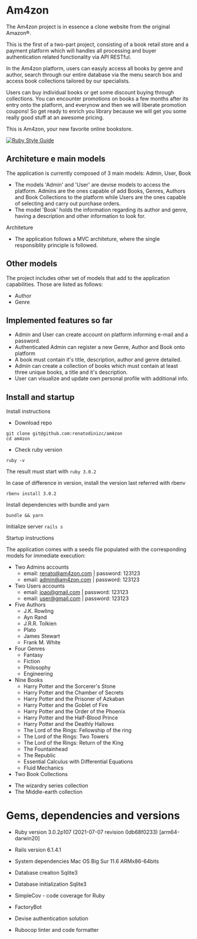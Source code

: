 # Am4zon
The Am4zon project is in essence a clone website from the original Amazon®.

This is the first of a two-part project, consisting of a book retail store and
a payment platform which will handles all processing and buyer authentication
related functionality via API RESTful.

In the Am4zon platform, users can easyly access all books by genre and author,
search through our entire database via the menu search box and access book
collections tailored by our specialists.

Users can buy individual books or get some discount buying through collections.
You can encounter promotions on books a few months after its entry onto the
platform, and everynow and then we will liberate promotion coupons! So get ready
to enrich you library because we will get you some really good stuff at an
awesome pricing.

This is Am4zon, your new favorite online bookstore.

[![Ruby Style Guide](https://img.shields.io/badge/code_style-rubocop-brightgreen.svg)](https://github.com/rubocop/rubocop)

## Architeture e main models

The application is currently composed of 3 main models: Admin, User, Book

* The models 'Admin' and 'User' are devise models to access the platform.
  Admins are the ones capable of add Books, Genres, Authors and Book Collections
  to the platform while Users are the ones capable of selecting and carry out
  purchase orders.
* The model 'Book' holds the information regarding its author and genre,
  having a description and other information to look for.

Architeture

* The application follows a MVC architeture, where the single
  responsiblity principle is followed.

## Other models

The project includes other set of models that add to the application
capabilities. Those are listed as follows:
* Author
* Genre

## Implemented features so far

* Admin and User can create account on platform informing e-mail and a password.
* Authenticated Admin can register a new Genre, Author and Book onto platform
* A book must contain it's title, description, author and genre detailed.
* Admin can create a collection of books which must contain at least three
  unique books, a title and it's description.
* User can visualize and update own personal profile with additional info.

## Install and startup

Install instructions

* Download repo

```
git clone git@github.com:renatodinizc/am4zon
cd am4zon
```

* Check ruby version

`ruby -v`

The result must start with `ruby 3.0.2`

In case of difference in version, install the version last referred with rbenv

`rbenv install 3.0.2`

Install dependencies with bundle and yarn

`bundle && yarn`

Initialize server
`rails s`

Startup instructions

The application comes with a seeds file populated with the corresponding models
for immediate execution:

* Two Admins accounts
  - email: renato@am4zon.com | password: 123123
  - email: admin@am4zon.com | password: 123123
* Two Users accounts
  - email: joao@gmail.com | password: 123123
  - email: user@gmail.com | password: 123123
* Five Authors
  - J.K. Rowling
  - Ayn Rand
  - J.R.R. Tolkien
  - Plato
  - James Stewart
  - Frank M. White
* Four Genres
  - Fantasy
  - Fiction
  - Philosophy
  - Engineering
* Nine Books
  - Harry Potter and the Sorcerer's Stone
  - Harry Potter and the Chamber of Secrets
  - Harry Potter and the Prisoner of Azkaban
  - Harry Potter and the Goblet of Fire
  - Harry Potter and the Order of the Phoenix
  - Harry Potter and the Half-Blood Prince
  - Harry Potter and the Deathly Hallows
  - The Lord of the Rings: Fellowship of the ring
  - The Lord of the Rings: Two Towers
  - The Lord of the Rings: Return of the King
  - The Fountainhead
  - The Republic
  - Essential Calculus with Differential Equations
  - Fluid Mechanics
* Two Book Collections
 - The wizardry series collection
 - The Middle-earth collection

# Gems, dependencies and versions

* Ruby version 3.0.2p107 (2021-07-07 revision 0db68f0233) [arm64-darwin20]

* Rails version 6.1.4.1

* System dependencies Mac OS Big Sur 11.6 ARMx86-64bits

* Database creation Sqlite3

* Database initialization Sqlite3

* SimpleCov - code coverage for Ruby

* FactoryBot

* Devise authentication solution

* Rubocop linter and code formatter